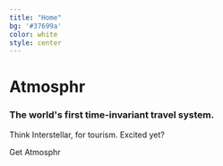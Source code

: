 ```yaml
---
title: "Home"
bg: '#37699a'
color: white
style: center
---
```


# Atmosphr

### The world's first time-invariant travel system.

Think Interstellar, for tourism. Excited yet?

<a class="pure-button download-button"><i class="fa fa-download fa-lg"></i> Get Atmosphr</a>


